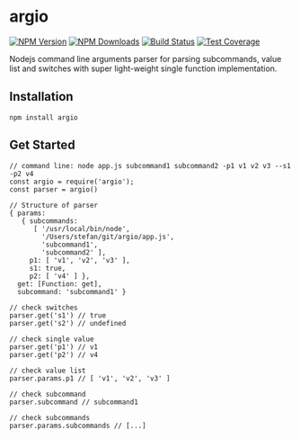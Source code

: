 # argio
[![NPM Version][npm-image]][npm-url]
[![NPM Downloads][downloads-image]][downloads-url]
[![Build Status][travis-image]][travis-url]
[![Test Coverage][coveralls-image]][coveralls-url]

Nodejs command line arguments parser for parsing subcommands, value list and switches with super light-weight single function implementation.

## Installation
```
npm install argio
```

## Get Started
```
// command line: node app.js subcommand1 subcommand2 -p1 v1 v2 v3 --s1 -p2 v4
const argio = require('argio');
const parser = argio()

// Structure of parser
{ params: 
   { subcommands: 
      [ '/usr/local/bin/node',
        '/Users/stefan/git/argio/app.js',
        'subcommand1',
        'subcommand2' ],
     p1: [ 'v1', 'v2', 'v3' ],
     s1: true,
     p2: [ 'v4' ] },
  get: [Function: get],
  subcommand: 'subcommand1' }

// check switches
parser.get('s1') // true
parser.get('s2') // undefined

// check single value
parser.get('p1') // v1
parser.get('p2') // v4

// check value list
parser.params.p1 // [ 'v1', 'v2', 'v3' ]

// check subcommand
parser.subcommand // subcommand1

// check subcommands
parser.params.subcommands // [...]

```


[npm-image]: https://img.shields.io/npm/v/argio.svg
[npm-url]: https://npmjs.org/package/argio
[travis-image]: https://img.shields.io/travis/devfans/argio/master.svg
[travis-url]: https://travis-ci.org/devfans/argio
[coveralls-image]: https://img.shields.io/coveralls/devfans/argio/master.svg
[coveralls-url]: https://coveralls.io/r/devfans/argio?branch=master
[downloads-image]: https://img.shields.io/npm/dm/argio.svg
[downloads-url]: https://npmjs.org/package/argio

